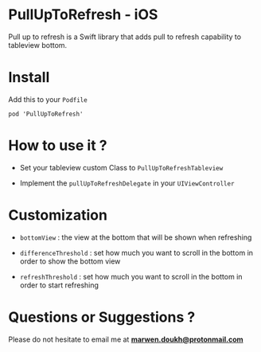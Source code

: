 # PullUpToRefresh - iOS
Pull up to refresh is a Swift library that adds pull to refresh capability to tableview bottom.

# Install
Add this to your <code>Podfile</code>
<pre><code>pod 'PullUpToRefresh'
</code></pre>

# How to use it ?

* Set your tableview custom Class to <code>PullUpToRefreshTableview</code>

* Implement the <code>pullUpToRefreshDelegate</code> in your <code>UIViewController</code>

# Customization

* <code>bottomView</code> : the view at the bottom that will be shown when refreshing

* <code>differenceThreshold</code> : set how much you want to scroll in the bottom in order to show the bottom view

* <code>refreshThreshold</code> : set how much you want to scroll in the bottom in order to start refreshing

# Questions or Suggestions ?

Please do not hesitate to email me at **marwen.doukh@protonmail.com**
